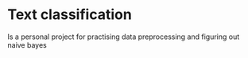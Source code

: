 # Text classification
Is a personal project for practising data preprocessing and figuring out naive bayes
